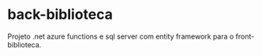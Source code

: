# back-biblioteca
Projeto .net azure functions e sql server com entity framework para o front-biblioteca.
